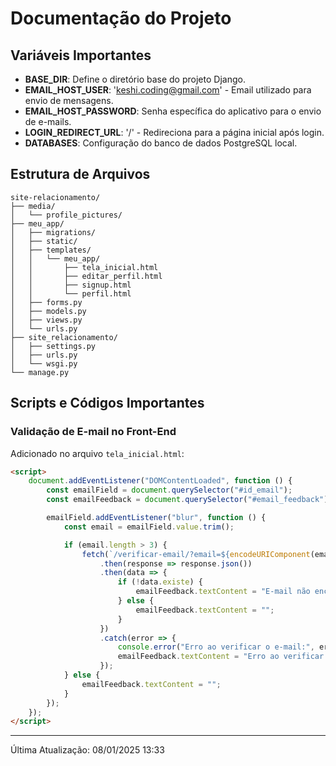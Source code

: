 
# Documentação do Projeto

## Variáveis Importantes
- **BASE_DIR**: Define o diretório base do projeto Django.
- **EMAIL_HOST_USER**: 'keshi.coding@gmail.com' - Email utilizado para envio de mensagens.
- **EMAIL_HOST_PASSWORD**: Senha específica do aplicativo para o envio de e-mails.
- **LOGIN_REDIRECT_URL**: '/' - Redireciona para a página inicial após login.
- **DATABASES**: Configuração do banco de dados PostgreSQL local.

## Estrutura de Arquivos
```
site-relacionamento/
├── media/
│   └── profile_pictures/
├── meu_app/
│   ├── migrations/
│   ├── static/
│   ├── templates/
│   │   └── meu_app/
│   │       ├── tela_inicial.html
│   │       ├── editar_perfil.html
│   │       ├── signup.html
│   │       └── perfil.html
│   ├── forms.py
│   ├── models.py
│   ├── views.py
│   └── urls.py
├── site_relacionamento/
│   ├── settings.py
│   ├── urls.py
│   └── wsgi.py
└── manage.py
```

## Scripts e Códigos Importantes
### Validação de E-mail no Front-End
Adicionado no arquivo `tela_inicial.html`:
```html
<script>
    document.addEventListener("DOMContentLoaded", function () {
        const emailField = document.querySelector("#id_email");
        const emailFeedback = document.querySelector("#email_feedback");

        emailField.addEventListener("blur", function () {
            const email = emailField.value.trim();

            if (email.length > 3) {
                fetch(`/verificar-email/?email=${encodeURIComponent(email)}`)
                    .then(response => response.json())
                    .then(data => {
                        if (!data.existe) {
                            emailFeedback.textContent = "E-mail não encontrado. Você pode se cadastrar.";
                        } else {
                            emailFeedback.textContent = "";
                        }
                    })
                    .catch(error => {
                        console.error("Erro ao verificar o e-mail:", error);
                        emailFeedback.textContent = "Erro ao verificar o e-mail. Tente novamente mais tarde.";
                    });
            } else {
                emailFeedback.textContent = "";
            }
        });
    });
</script>
```

---
Última Atualização: 08/01/2025 13:33
